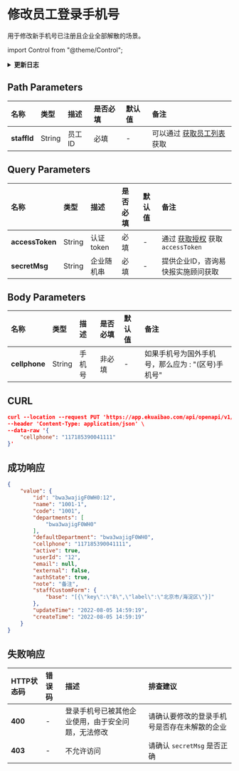 # 修改员工登录手机号
用于修改新手机号已注册且企业全部解散的场景。

import Control from "@theme/Control";

<Control
method="PUT"
url="/api/openapi/v1/staffs/$`staffId`/phone"
/>

<details>
  <summary><b>更新日志</b></summary>
  <div>

  [**1.10.0**](/docs/open-api/notice/update-log#1100) -> 🆕 新增了本接口。<br/>

  </div>
</details>

## Path Parameters

| 名称 | 类型 | 描述 | 是否必填 | 默认值 | 备注 |
| :--- | :--- | :--- | :--- |:--- | :--- |
| **staffId** | String | 员工ID | 必填 | - | 可以通过 [获取员工列表](/docs/open-api/corporation/get-all-staffs) 获取 | 

## Query Parameters

| 名称 | 类型 | 描述 | 是否必填 | 默认值 | 备注 |
| :--- | :--- | :--- | :--- |:--- | :--- |
| **accessToken** | String | 认证token | 必填 | - | 通过 [获取授权](/docs/open-api/getting-started/auth) 获取 `accessToken` |
| **secretMsg**   | String | 企业随机串 | 必填 | - | 提供企业ID，咨询易快报实施顾问获取 |

## Body Parameters

| 名称 | 类型 | 描述 | 是否必填 | 默认值 | 备注 |
| :--- | :--- | :--- | :--- |:--- | :--- |
| **cellphone** | String  | 手机号           | 非必填  | - | 如果手机号为国外手机号，那么应为 : "(区号)手机号" |

## CURL

```json
curl --location --request PUT 'https://app.ekuaibao.com/api/openapi/v1/staffs/$bwa3wajigF0WH0:12/phone?accessToken=ID01iqVpjDxrnp:bwa3wajigF0WH0&secretMsg=123' \
--header 'Content-Type: application/json' \
--data-raw '{
    "cellphone": "117185390041111"
}'
```

## 成功响应
```json
{
    "value": {
        "id": "bwa3wajigF0WH0:12",
        "name": "1001-1",
        "code": "1001",
        "departments": [
            "bwa3wajigF0WH0"
        ],
        "defaultDepartment": "bwa3wajigF0WH0",
        "cellphone": "117185390041111",
        "active": true,
        "userId": "12",
        "email": null,
        "external": false,
        "authState": true,
        "note": "备注",
        "staffCustomForm": {
            "base": "[{\"key\":\"8\",\"label\":\"北京市/海淀区\"}]"
        },
        "updateTime": "2022-08-05 14:59:19",
        "createTime": "2022-08-05 14:59:19"
    }
}
```

## 失败响应
| HTTP状态码 | 错误码 | 描述 | 排查建议 |
| :--- | :--- | :--- | :--- |
| **400** | - | 登录手机号已被其他企业使用，由于安全问题，无法修改 | 请确认要修改的登录手机号是否存在未解散的企业 | 
| **403** | - | 不允许访问 | 请确认 `secretMsg` 是否正确 | 

